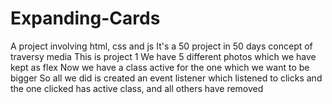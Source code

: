 # Expanding-Cards
A project involving html, css and js
It's a 50 project in 50 days concept of traversy media
This is project 1
We have 5 different photos which we have kept as flex
Now we have a class active for the one which we want to be bigger
So all we did is created an event listener which listened to clicks and the one clicked has active class, and all others have removed
